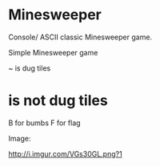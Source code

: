 # Minesweeper
Console/ ASCII classic Minesweeper game.

Simple Minesweeper game

 ~ is dug tiles
 # is not dug tiles
 B for bumbs
 F for flag 

Image:

http://i.imgur.com/VGs30GL.png?1
